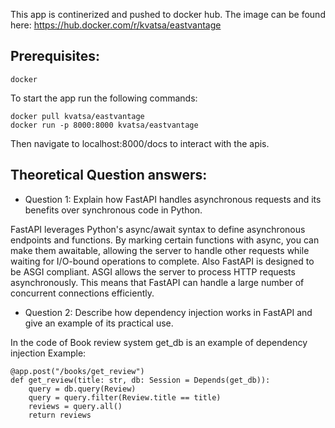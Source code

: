 This app is continerized and pushed to docker hub.
The image can be found here: https://hub.docker.com/r/kvatsa/eastvantage

## Prerequisites:

```docker```

To start the app run the following commands:

```
docker pull kvatsa/eastvantage
docker run -p 8000:8000 kvatsa/eastvantage
```
Then navigate to localhost:8000/docs to interact with the apis.

## **Theoretical Question answers:**
- Question 1: Explain how FastAPI handles asynchronous requests and its
benefits over synchronous code in Python.

FastAPI leverages Python's async/await syntax to define asynchronous endpoints and functions. By marking certain functions with async, you can make them awaitable, allowing the server to handle other requests while waiting for I/O-bound operations to complete.
Also FastAPI is designed to be ASGI compliant. ASGI allows the server to process HTTP requests asynchronously. This means that FastAPI can handle a large number of concurrent connections efficiently.

- Question 2: Describe how dependency injection works in FastAPI and give an
example of its practical use.

In the code of Book review system get_db is an example of dependency injection
Example:
```
@app.post("/books/get_review")
def get_review(title: str, db: Session = Depends(get_db)):
    query = db.query(Review)
    query = query.filter(Review.title == title)
    reviews = query.all()
    return reviews
```
